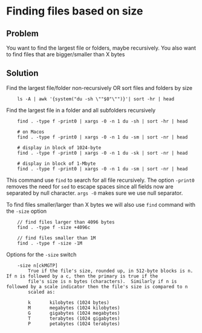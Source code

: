 # Finding files based on size

## Problem
You want to find the largest file or folders, maybe recursively. You also want to find files that are bigger/smaller than X bytes

## Solution
Find the largest file/folder non-recursively OR sort files and folders by size
```
    ls -A | awk '{system("du -sh \""$0"\"")}'| sort -hr | head
```

Find the largest file in a folder and all subfolders recursively
```
    find . -type f -print0 | xargs -0 -n 1 du -sh | sort -hr | head

    # on Macos
    find . -type f -print0 | xargs -0 -n 1 du -sm | sort -nr | head

    # display in block of 1024-byte
    find . -type f -print0 | xargs -0 -n 1 du -sk | sort -nr | head

    # display in block of 1-Mbyte
    find . -type f -print0 | xargs -0 -n 1 du -sm | sort -nr | head
```

This command use `find` to search for all file recursively. The option `-print0` removes the need for `sed` to escape spaces since all fields now are separated by null character. `args -0` makes sure we use null separator.

To find files smaller/larger than X bytes we will also use `find` command with the `-size` option

```
    // find files larger than 4096 bytes
    find . -type f -size +4096c

    // find files smaller than 1M
    find . -type f -size -1M
```

Options for the `-size` switch
```
    -size n[ckMGTP]
        True if the file's size, rounded up, in 512-byte blocks is n.  If n is followed by a c, then the primary is true if the
        file's size is n bytes (characters).  Similarly if n is followed by a scale indicator then the file's size is compared to n
        scaled as:

        k       kilobytes (1024 bytes)
        M       megabytes (1024 kilobytes)
        G       gigabytes (1024 megabytes)
        T       terabytes (1024 gigabytes)
        P       petabytes (1024 terabytes)
```
